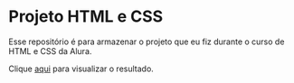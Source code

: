 # Projeto HTML e CSS

Esse repositório é para armazenar o projeto que eu fiz durante o curso de HTML e CSS da Alura.

Clique [aqui](https://britomari.github.io/projeto-html-css/) para visualizar o resultado.